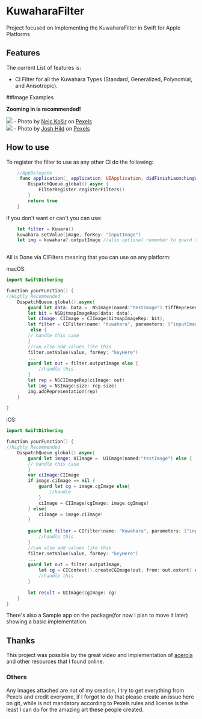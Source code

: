# KuwaharaFilter
Project focused on Implementing the KuwaharaFilter in Swift for Apple Platforms

## Features
The current List of features is:
- CI Filter for all the Kuwahara Types (Standard, Generalized, Polynomial, and Anisotropic).

##Image Examples

**Zooming in is recommended!**

<img src= "https://i.imgur.com/yifMsZ9.jpg"/>
    - Photo by <a href="https://www.pexels.com/@nejc-kosir-108379/">Nejc Košir</a> on <a href="https://www.pexels.com/photo/green-leafed-tree-338936/">Pexels</a>
    <br>
<img src= "https://i.imgur.com/xtORE67.png"/>
    - Photo by <a href="https://www.pexels.com/@josh-hild-1270765/">Josh Hild</a> on <a href="https://www.pexels.com/photo/bird-s-eye-view-photography-of-lighted-city-3573383/">Pexels</a>
    
    
## How to use

To register the filter to use as any other CI do the following:
```Swift
    //AppDelegate
     func application(_ application: UIApplication, didFinishLaunchingWithOptions launchOptions: [UIApplication.LaunchOptionsKey: Any]?) -> Bool {
        DispatchQueue.global().async {
            FilterRegister.registerFilters()
        }
        return true
    }
```
if you don't want or can't you can use:
```Swift
    let filter = Kuwara()
    kuwahara.setValue(image, forKey: "inputImage")
    let img = kuwahara?.outputImage //also optional remember to guard or don't I'm dev not a cop
    
```

All is Done via CIFilters meaning that you can use on any platform:

macOS:
```Swift
import SwiftDithering

function yourFunction() {
//Highly Recommended
    DispatchQueue.global().async{
        guard let data: Data =  NSImage(named:"testImage").tiffRepresentation,
        let bit = NSBitmapImageRep(data: data),
        let cImage: CIImage = CIImage(bitmapImageRep: bit),
        let filter = CIFilter(name: "Kuwahara", parameters: ["inputImage": image])
         else {
        // handle this case
        }
        //can also add values like this
        filter.setValue(value, forKey: "keyHere")
        ...
        guard let out = filter.outputImage else {
            //handle this
        }
        let rep = NSCIImageRep(ciImage: out)
        let img = NSImage(size: rep.size)
        img.addRepresentation(rep)
    }
  
}
```

iOS:
```Swift
import SwiftDithering

function yourFunction() {
//Highly Recommended
    DispatchQueue.global().async{
        guard let image: UIImage =  UIImage(named:"testImage") else {
        // handle this case
        }
        var ciImage:CIImage
        if image.ciImage == nil {
            guard let cg = image.cgImage else{
                //handle
            }
            ciImage = CIImage(cgImage: image.cgImage)
        } else{
            ciImage = image.ciImage!
        }
        
        guard let filter = CIFilter(name: "Kuwahara", parameters: ["inputImage": ciImage]) else {
            //handle this
        }
        //can also add values like this
        filter.setValue(value, forKey: "keyHere")
        ...
        guard let out = filter.outputImage,
            let cg = CIContext().createCGImage(out, from: out.extent) else {
            //handle this
        }
        
        let result = UIImage(cgImage: cg)
    }
}
```

There's also a Sample app on the package(for now I plan to move it later) showing a basic implementation.


## Thanks
This project was possible by the great video and implementation of [acerola](https://www.youtube.com/watch?v=LDhN-JK3U9g) and other resources that I found online.


### Others
 Any images attached are not of my creation, I try to get everything from Pexels and credit everyone, if I forgot to do that please create an issue here on git, while is not mandatory according to Pexels rules and license is the least I can do for the amazing art these people created.

